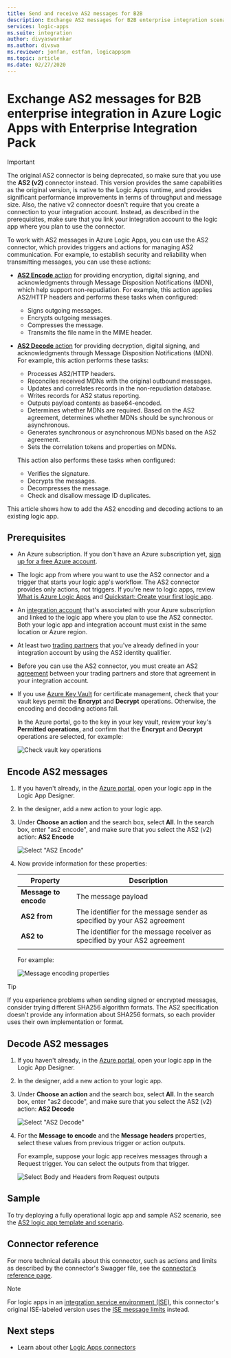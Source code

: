 ```yaml
---
title: Send and receive AS2 messages for B2B
description: Exchange AS2 messages for B2B enterprise integration scenarios by using Azure Logic Apps with Enterprise Integration Pack
services: logic-apps
ms.suite: integration
author: divyaswarnkar
ms.author: divswa
ms.reviewer: jonfan, estfan, logicappspm
ms.topic: article
ms.date: 02/27/2020
---
```


# Exchange AS2 messages for B2B enterprise integration in Azure Logic Apps with Enterprise Integration Pack

> [!IMPORTANT]
> The original AS2 connector is being deprecated, so make sure that you use the **AS2 (v2)** connector instead. 
> This version provides the same capabilities as the original version, is native to the Logic Apps runtime, and provides 
> significant performance improvements in terms of throughput and message size. Also, the native v2 connector doesn't 
> require that you create a connection to your integration account. Instead, as described in the prerequisites, 
> make sure that you link your integration account to the logic app where you plan to use the connector.

To work with AS2 messages in Azure Logic Apps, you can use the AS2 connector, which provides triggers and actions for managing AS2 communication. For example, to establish security and reliability when transmitting messages, you can use these actions:

* [**AS2 Encode** action](#encode) for providing encryption, digital signing, and acknowledgments through Message Disposition Notifications (MDN), which help support non-repudiation. For example, this action applies AS2/HTTP headers and performs these tasks when configured:

  * Signs outgoing messages.
  * Encrypts outgoing messages.
  * Compresses the message.
  * Transmits the file name in the MIME header.

* [**AS2 Decode** action](#decode) for providing decryption, digital signing, and acknowledgments through Message Disposition Notifications (MDN). For example, this action performs these tasks:

  * Processes AS2/HTTP headers.
  * Reconciles received MDNs with the original outbound messages.
  * Updates and correlates records in the non-repudiation database.
  * Writes records for AS2 status reporting.
  * Outputs payload contents as base64-encoded.
  * Determines whether MDNs are required. Based on the AS2 agreement, determines whether MDNs should be synchronous or asynchronous.
  * Generates synchronous or asynchronous MDNs based on the AS2 agreement.
  * Sets the correlation tokens and properties on MDNs.

  This action also performs these tasks when configured:

  * Verifies the signature.
  * Decrypts the messages.
  * Decompresses the message.
  * Check and disallow message ID duplicates.

This article shows how to add the AS2 encoding and decoding actions to an existing logic app.

## Prerequisites

* An Azure subscription. If you don't have an Azure subscription yet, [sign up for a free Azure account](https://azure.microsoft.com/free/).

* The logic app from where you want to use the AS2 connector and a trigger that starts your logic app's workflow. The AS2 connector provides only actions, not triggers. If you're new to logic apps, review [What is Azure Logic Apps](../logic-apps/logic-apps-overview.md) and [Quickstart: Create your first logic app](../logic-apps/quickstart-create-first-logic-app-workflow.md).

* An [integration account](../logic-apps/logic-apps-enterprise-integration-create-integration-account.md) that's associated with your Azure subscription and linked to the logic app where you plan to use the AS2 connector. Both your logic app and integration account must exist in the same location or Azure region.

* At least two [trading partners](../logic-apps/logic-apps-enterprise-integration-partners.md) that you've already defined in your integration account by using the AS2 identity qualifier.

* Before you can use the AS2 connector, you must create an AS2 [agreement](../logic-apps/logic-apps-enterprise-integration-agreements.md) between your trading partners and store that agreement in your integration account.

* If you use [Azure Key Vault](../key-vault/general/overview.md) for certificate management, check that your vault keys permit the **Encrypt** and **Decrypt** operations. Otherwise, the encoding and decoding actions fail.

  In the Azure portal, go to the key in your key vault, review your key's **Permitted operations**, and confirm that the **Encrypt** and **Decrypt** operations are selected, for example:

  ![Check vault key operations](media/logic-apps-enterprise-integration-as2/key-vault-permitted-operations.png)

<a name="encode"></a>

## Encode AS2 messages

1. If you haven't already, in the [Azure portal](https://portal.azure.com), open your logic app in the Logic App Designer.

1. In the designer, add a new action to your logic app.

1. Under **Choose an action** and the search box, select **All**. In the search box, enter "as2 encode", and make sure that you select the AS2 (v2) action: **AS2 Encode**

   ![Select "AS2 Encode"](./media/logic-apps-enterprise-integration-as2/select-as2-encode.png)

1. Now provide information for these properties:

   | Property | Description |
   |----------|-------------|
   | **Message to encode** | The message payload |
   | **AS2 from** | The identifier for the message sender as specified by your AS2 agreement |
   | **AS2 to** | The identifier for the message receiver as specified by your AS2 agreement |
   |||

   For example:

   ![Message encoding properties](./media/logic-apps-enterprise-integration-as2/as2-message-encoding-details.png)

> [!TIP]
> If you experience problems when sending signed or encrypted messages, consider trying different SHA256 algorithm formats. 
> The AS2 specification doesn't provide any information about SHA256 formats, so each provider uses their own implementation or format.

<a name="decode"></a>

## Decode AS2 messages

1. If you haven't already, in the [Azure portal](https://portal.azure.com), open your logic app in the Logic App Designer.

1. In the designer, add a new action to your logic app.

1. Under **Choose an action** and the search box, select **All**. In the search box, enter "as2 decode", and make sure that you select the AS2 (v2) action: **AS2 Decode**

   ![Select "AS2 Decode"](media/logic-apps-enterprise-integration-as2/select-as2-decode.png)

1. For the **Message to encode** and the **Message headers** properties, select these values from previous trigger or action outputs.

   For example, suppose your logic app receives messages through a Request trigger. You can select the outputs from that trigger.

   ![Select Body and Headers from Request outputs](media/logic-apps-enterprise-integration-as2/as2-message-decoding-details.png)

## Sample

To try deploying a fully operational logic app and sample AS2 scenario, see the [AS2 logic app template and scenario](https://azure.microsoft.com/documentation/templates/201-logic-app-as2-send-receive/).

## Connector reference

For more technical details about this connector, such as actions and limits as described by the connector's Swagger file, see the [connector's reference page](https://docs.microsoft.com/connectors/as2/). 

> [!NOTE]
> For logic apps in an [integration service environment (ISE)](../logic-apps/connect-virtual-network-vnet-isolated-environment-overview.md), 
> this connector's original ISE-labeled version uses the [ISE message limits](../logic-apps/logic-apps-limits-and-config.md#message-size-limits) instead.

## Next steps

* Learn about other [Logic Apps connectors](../connectors/apis-list.md)
